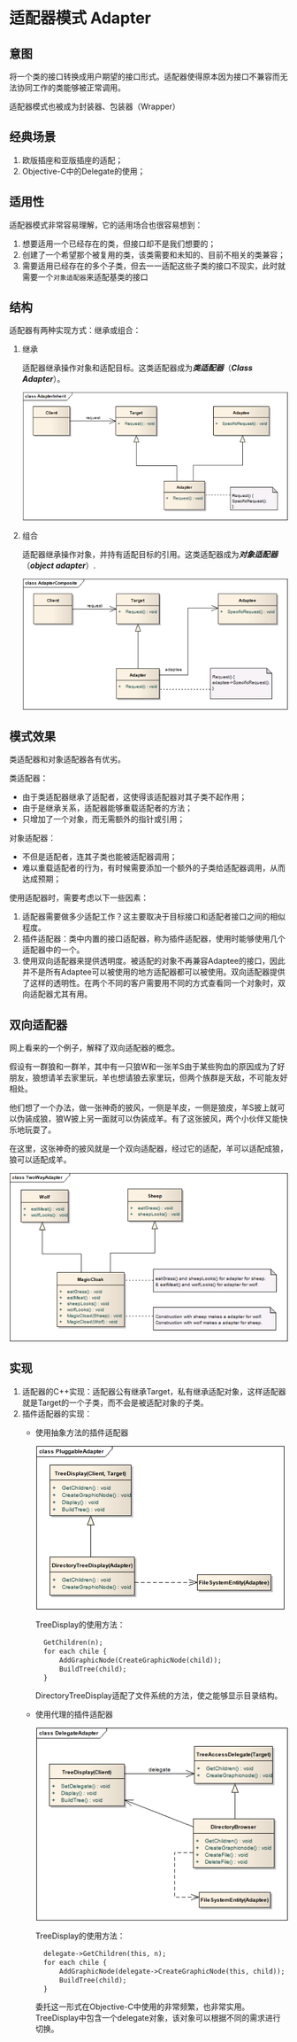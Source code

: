 # 适配器模式 Adapter

## 意图
将一个类的接口转换成用户期望的接口形式。适配器使得原本因为接口不兼容而无法协同工作的类能够被正常调用。

适配器模式也被成为封装器、包装器（Wrapper）

## 经典场景
1. 欧版插座和亚版插座的适配；
2. Objective-C中的Delegate的使用；


## 适用性

适配器模式非常容易理解，它的适用场合也很容易想到：

1. 想要适用一个已经存在的类，但接口却不是我们想要的；
2. 创建了一个希望那个被复用的类，该类需要和未知的、目前不相关的类兼容；
3. 需要适用已经存在的多个子类，但去一一适配这些子类的接口不现实，此时就需要一个`对象适配器`来适配基类的接口

## 结构
适配器有两种实现方式：继承或组合：

1. 继承
	
	适配器继承操作对象和适配目标。这类适配器成为***类适配器***（***Class Adapter***）。

	![structure](./res/AdapterInherit.png)

2. 组合

	适配器继承操作对象，并持有适配目标的引用。这类适配器成为***对象适配器***（***object adapter***）.

	![structure](./res/AdapterComposite.png)

## 模式效果
类适配器和对象适配器各有优劣。

类适配器：

* 由于类适配器继承了适配者，这使得该适配器对其子类不起作用；
* 由于是继承关系，适配器能够重载适配者的方法；
* 只增加了一个对象，而无需额外的指针或引用；

对象适配器：

* 不但是适配者，连其子类也能被适配器调用；
* 难以重载适配者的行为，有时候需要添加一个额外的子类给适配器调用，从而达成预期；

使用适配器时，需要考虑以下一些因素：

1. 适配器需要做多少适配工作？这主要取决于目标接口和适配者接口之间的相似程度。
2. 插件适配器：类中内置的接口适配器，称为插件适配器，使用时能够使用几个适配器中的一个。
3. 使用双向适配器来提供透明度。被适配的对象不再兼容Adaptee的接口，因此并不是所有Adaptee可以被使用的地方适配器都可以被使用。双向适配器提供了这样的透明性。在两个不同的客户需要用不同的方式查看同一个对象时，双向适配器尤其有用。

## 双向适配器
网上看来的一个例子，解释了双向适配器的概念。

假设有一群狼和一群羊，其中有一只狼W和一张羊S由于某些狗血的原因成为了好朋友，狼想请羊去家里玩，羊也想请狼去家里玩，但两个族群是天敌，不可能友好相处。

他们想了一个办法，做一张神奇的披风，一侧是羊皮，一侧是狼皮，羊S披上就可以伪装成狼，狼W披上另一面就可以伪装成羊。有了这张披风，两个小伙伴又能快乐地玩耍了。

在这里，这张神奇的披风就是一个双向适配器，经过它的适配，羊可以适配成狼，狼可以适配成羊。

![structure](./res/TwoWayAdapter.png)

## 实现
1. 适配器的C++实现：适配器公有继承Target，私有继承适配对象，这样适配器就是Target的一个子类，而不会是被适配对象的子类。
2. 插件适配器的实现：
	* 使用抽象方法的插件适配器

		![structure](./res/PluggableAdapter1.png)

		TreeDisplay的使用方法：

			GetChildren(n);
			for each chile {
				AddGraphicNode(CreateGraphicNode(child));
				BuildTree(child);
			}
		DirectoryTreeDisplay适配了文件系统的方法，使之能够显示目录结构。

	* 使用代理的插件适配器 

		![structure](./res/PluggableAdapter2.png)

		TreeDisplay的使用方法：

			delegate->GetChildren(this, n);
			for each chile {
				AddGraphicNode(delegate->CreateGraphicNode(this, child));
				BuildTree(child);
			}
		委托这一形式在Objective-C中使用的非常频繁，也非常实用。TreeDisplay中包含一个delegate对象，该对象可以根据不同的需求进行切换。